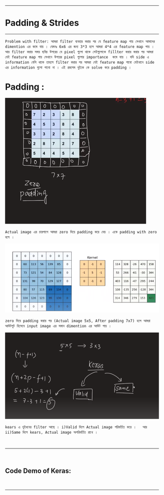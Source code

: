 
---

# Padding & Strides

---

`Problem with filter: আমরা filter ব্যবহার করার পর যে feature map পায় সেখানে আমাদের dimention এর কমে যায় । যেমনঃ 6x6 এর জন্য 3*3 হলে আমরা 4*4 এর feature map পায় । আর filter করার সময় ছবির উপরের যে pixel গুলো থাকে সেইগুলোকে fillter করার করার পর আমরা যেই feature map পায় সেখানে উপরের pixel গুলোর importance  কমে যায় । যদি side এ information বেশি থাকে তাহলে filter করার পর আমরা যেই feature map পাবো যেইখানে side এর information গুলো পাবো না । এই প্রবলেম দুইকে কে solve করে padding । `

# Padding :

![Alt text](image-249.png)

`Actual image এর চারপাশে আমরা zero দিয়ে padding করে দেয় । একে padding with zero বলে । `

![Alt text](image-250.png)

`zero দিয়ে padding করার পর (Actual image 5x5, After padding 7x7) হলে আমরা আউটপুট হিসেবে input image এর সমান dimention এর আউট পায় । `


![Alt text](image-251.png)

`kears এ দুইধনের filter আছে । i)Valid দিলে Actual image পরিবর্তিত করে ।   আর ii)Same দিলে kears, Actual image অপরিবর্তিত রাখে । `

<br>

---

<br>

## Code Demo of Keras:

<br>

---

<br>




